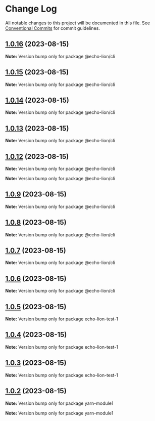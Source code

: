 # Change Log

All notable changes to this project will be documented in this file.
See [Conventional Commits](https://conventionalcommits.org) for commit guidelines.

## [1.0.16](https://github.com/xyclr/echo-lion/compare/v1.0.15...v1.0.16) (2023-08-15)

**Note:** Version bump only for package @echo-lion/cli





## [1.0.15](https://github.com/xyclr/echo-lion/compare/v1.0.14...v1.0.15) (2023-08-15)

**Note:** Version bump only for package @echo-lion/cli





## [1.0.14](https://github.com/xyclr/echo-lion/compare/v1.0.13...v1.0.14) (2023-08-15)

**Note:** Version bump only for package @echo-lion/cli





## [1.0.13](https://github.com/xyclr/echo-lion/compare/v1.0.12...v1.0.13) (2023-08-15)

**Note:** Version bump only for package @echo-lion/cli





## [1.0.12](https://github.com/xyclr/echo-lion/compare/v1.0.10...v1.0.12) (2023-08-15)

**Note:** Version bump only for package @echo-lion/cli







**Note:** Version bump only for package @echo-lion/cli





## [1.0.9](https://github.com/xyclr/echo-lion/compare/v1.0.8...v1.0.9) (2023-08-15)

**Note:** Version bump only for package @echo-lion/cli





## [1.0.8](https://github.com/xyclr/echo-lion/compare/v1.0.7...v1.0.8) (2023-08-15)

**Note:** Version bump only for package @echo-lion/cli





## [1.0.7](https://github.com/xyclr/echo-lion/compare/v1.0.6...v1.0.7) (2023-08-15)

**Note:** Version bump only for package @echo-lion/cli





## [1.0.6](https://github.com/xyclr/echo-lion/compare/v1.0.5...v1.0.6) (2023-08-15)

**Note:** Version bump only for package @echo-lion/cli





## [1.0.5](https://github.com/xyclr/echo-lion/compare/v1.0.4...v1.0.5) (2023-08-15)

**Note:** Version bump only for package echo-lion-test-1





## [1.0.4](https://github.com/xyclr/echo-lion/compare/v1.0.3...v1.0.4) (2023-08-15)

**Note:** Version bump only for package echo-lion-test-1





## [1.0.3](https://gitee.com/xyclr/echo-lion/compare/v1.0.2...v1.0.3) (2023-08-15)

**Note:** Version bump only for package echo-lion-test-1





## [1.0.2](https://gitee.com/xyclr/echo-lion/compare/v1.0.1...v1.0.2) (2023-08-15)

**Note:** Version bump only for package yarn-module1







**Note:** Version bump only for package yarn-module1
